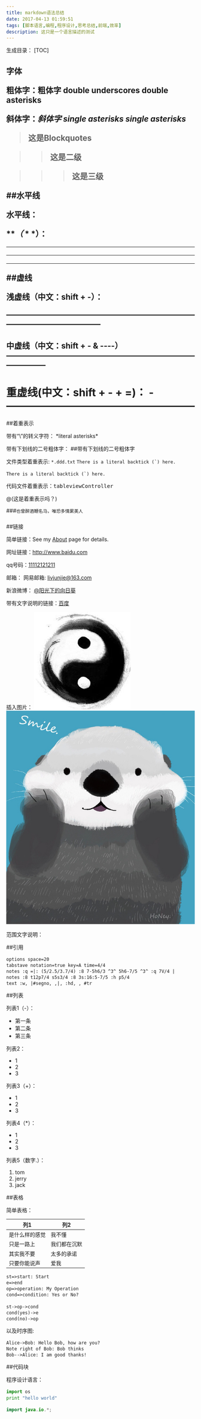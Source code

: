 ```yaml
---
title: markdown语法总结
date: 2017-04-13 01:59:51
tags: [脚本语言,编程,程序设计,思考总结,前端,效率]
description: 这只是一个语言描述的测试
---
```


生成目录：
[TOC]

<h2>字体

粗体字：**粗体字**
__double underscores__
<strong>double asterisks</strong>

斜体字：_斜体字_
 *single asterisks*
<em>single asterisks</em>
<!--more-->
> 这是Blockquotes

>> 这是二级

>>> 这是三级

##水平线

水平线：

***（*  *  *）：
* * * 

- - -

-----------------------------

##虚线

浅虚线（中文：shift + -）：

————————————————————————————————————

中虚线（中文：shift + - & ----）
—————————————————————————————
----------------------------- 


重虚线(中文：shift + - + =)：
-——————————————————
===================


##着重表示

带有“\”的转义字符：
\*literal asterisks\*

带有下划线的二号粗体字：
##带有下划线的二号粗体字

文件类型着重表示: `*.ddd.txt`
``There is a literal backtick (`) here.``
<p><code>There is a literal backtick (`) here.</code></p>

代码文件着重表示：<kbd>tableviewController<kbd>

@(这是着重表示吗？)

###`也曾醉酒鞭名马，唯恐多情累美人`
### 

##链接

简单链接：See my [About](/about/) page for details. 

网址链接：<http://www.baidu.com>

qq号码：[11112121211](qq:11112121211)

邮箱： 网易邮箱: <livjunjie@163.com>

新浪微博： [@阳光下的向日葵](http://weibo.com/luttemars)

带有文字说明的链接：[百度](http://www.baidu.com)



插入图片：
![Alt text](/assets/img/1.jpeg)
![Alt text](/assets/img/personalimage.jpeg)


范围文字说明：

##引用

```
options space=20
tabstave notation=true key=A time=4/4
notes :q =|: (5/2.5/3.7/4) :8 7-5h6/3 ^3^ 5h6-7/5 ^3^ :q 7V/4 |
notes :8 t12p7/4 s5s3/4 :8 3s:16:5-7/5 :h p5/4
text :w, |#segno, ,|, :hd, , #tr
```
##列表

列表1（-）：

- 第一条
- 第二条
- 第三条

列表2：
<ul>
<li>1</li>
<li>2</li>
<li>3</li>
</ul>

列表3（+）：

+ 1
+ 2
+ 3

列表4（*）：

* 1
* 2
* 3

列表5（数字.）：

1. tom
2. jerry
3. jack

##表格

简单表格：

|列1|列2|
|------|-----|
|是什么样的感觉|我不懂|
|只是一路上|我们都在沉默|
|其实我不要|太多的承诺|
|只要你能说声|爱我|


```flow
st=>start: Start
e=>end
op=>operation: My Operation
cond=>condition: Yes or No?

st->op->cond
cond(yes)->e
cond(no)->op
```

以及时序图:

```sequence
Alice->Bob: Hello Bob, how are you?
Note right of Bob: Bob thinks
Bob-->Alice: I am good thanks!
```


##代码块

程序设计语言：

```python
import os
print "hello world"
```
```java
import java.io.*;
```



